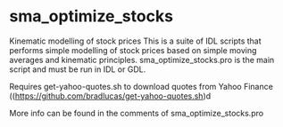 # sma_optimize_stocks
Kinematic modelling of stock prices
This is a suite of IDL scripts that performs simple modelling of stock prices based on simple moving averages and kinematic principles.
sma_optimize_stocks.pro is the main script and must be run in IDL or GDL. 

Requires get-yahoo-quotes.sh to download quotes from Yahoo Finance ((https://github.com/bradlucas/get-yahoo-quotes.sh)d

More info can be found in the comments of sma_optimize_stocks.pro
